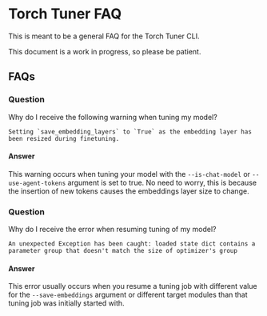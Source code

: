 # Torch Tuner FAQ

This is meant to be a general FAQ for the Torch Tuner CLI.

This document is a work in progress, so please be patient.

## FAQs

### Question

Why do I receive the following warning when tuning my model?

```
Setting `save_embedding_layers` to `True` as the embedding layer has been resized during finetuning.
```

#### Answer

This warning occurs when tuning your model with the `--is-chat-model` or `--use-agent-tokens` argument is set to true.
No need to worry, this is because the insertion of new tokens causes the embeddings layer size to change.

### Question

Why do I receive the error when resuming tuning of my model?

```
An unexpected Exception has been caught: loaded state dict contains a parameter group that doesn't match the size of optimizer's group
```

#### Answer

This error usually occurs when you resume a tuning job with different value 
for the `--save-embeddings` argument or different target modules than that tuning job was initially started with.